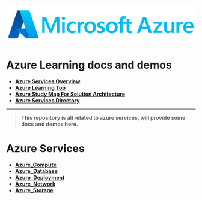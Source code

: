 
![azure](./img/azure.png)

# Azure Learning docs and demos

- [**Azure Services Overview**](https://azurecharts.com/overview)
- [**Azure Learning Top**](https://azurecharts.com/learning/top)
- [**Azure Study Map For Solution Architecture**](https://azurecharts.com/learning/map/?r=solution-architect&l=advanced)
- [**Azure Services Directory**](https://azurecharts.com/directory)

---

> **This repository is all related to azure services, will provide some docs and demos here.**

# Azure Services

-  **[Azure_Compute](azure_compute)** 
-  **[Azure_Database](azure_database)** 
-  **[Azure_Deployment](azure_deployment)** 
-  **[Azure_Network](azure_network)** 
-  **[Azure_Storage](azure_storage)** 
